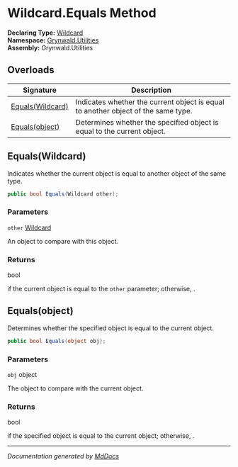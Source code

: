 ﻿<!--  
  <auto-generated>   
    The contents of this file were generated by a tool.  
    Changes to this file may be list if the file is regenerated  
  </auto-generated>   
-->

# Wildcard.Equals Method

**Declaring Type:** [Wildcard](../index.md)  
**Namespace:** [Grynwald.Utilities](../../index.md)  
**Assembly:** Grynwald.Utilities

## Overloads

| Signature                           | Description                                                                       |
| ----------------------------------- | --------------------------------------------------------------------------------- |
| [Equals(Wildcard)](#equalswildcard) | Indicates whether the current object is equal to another object of the same type. |
| [Equals(object)](#equalsobject)     | Determines whether the specified object is equal to the current object.           |

## Equals(Wildcard)

Indicates whether the current object is equal to another object of the same type.

```csharp
public bool Equals(Wildcard other);
```

### Parameters

`other`  [Wildcard](../index.md)

An object to compare with this object.

### Returns

bool

 if the current object is equal to the `other` parameter; otherwise, .

## Equals(object)

Determines whether the specified object is equal to the current object.

```csharp
public bool Equals(object obj);
```

### Parameters

`obj`  object

The object to compare with the current object.

### Returns

bool

 if the specified object  is equal to the current object; otherwise, .

___

*Documentation generated by [MdDocs](https://github.com/ap0llo/mddocs)*
